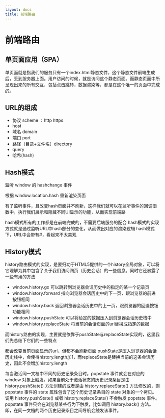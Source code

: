 ```yaml
---
layout: docs
title: 前端路由
---
```


# 前端路由

## 单页面应用（SPA）

单页面就是指我们的服务只有一个index.html静态文件，这个静态文件前端生成后，丢到服务器上面。用户访问的时候，就是访问这个静态页面。而静态页面中所呈现出来的所有交互，包括点击跳转，数据渲染等，都是在这个唯一的页面中完成的。

## URL的组成

- 协议 scheme ：http https
- host
- 域名 domain
- 端口 port
- 路径（目录+文件名）directory
- query
- 哈希(hash)

## Hash模式

监听 window 的 hashchange 事件

根据 window.location.hash 重新渲染页面

有了监听事件，且改变hash页面并不刷新，这样我们就可以在监听事件的回调函数中，执行我们展示和隐藏不同UI显示的功能，从而实现前端路

hash模式所有的工作都是在前端完成的，不需要后端服务的配合
hash模式的实现方式就是通过监听URL中hash部分的变化，从而做出对应的渲染逻辑
hash模式下，URL中会带有#，看起来不太美观

## History模式

history路由模式的实现，是要归功于HTML5提供的一个history全局对象，可以将它理解为其中包含了关于我们访问网页（历史会话）的一些信息。同时它还暴露了一些有用的方法

- window.history.go 可以跳转到浏览器会话历史中的指定的某一个记录页
- window.history.forward 指向浏览器会话历史中的下一页，跟浏览器的前进按钮相同
- window.history.back 返回浏览器会话历史中的上一页，跟浏览器的回退按钮功能相同
- window.history.pushState 可以将给定的数据压入到浏览器会话历史栈中
- window.history.replaceState 将当前的会话页面的url替换成指定的数据

而history路由的实现，主要就是依靠于pushState与replaceState实现的，这里我们先总结下它们的一些特点

都会改变当前页面显示的url，但都不会刷新页面
pushState是压入浏览器的会话历史栈中，会使得history.length加1，而replaceState是替换当前的这条会话历史，因此不会增加history.length

每当激活同一文档中不同的历史记录条目时，popstate 事件就会在对应的 window 对象上触发。如果当前处于激活状态的历史记录条目是由 history.pushState() 方法创建的或者是由 history.replaceState() 方法修改的，则 popstate 事件的 state 属性包含了这个历史记录条目的 state 对象的一个拷贝。
调用 history.pushState() 或者 history.replaceState() 不会触发 popstate 事件。popstate 事件只会在浏览器某些行为下触发，比如调用 history.back() 方法。即，在同一文档的两个历史记录条目之间导航会触发该事件。
